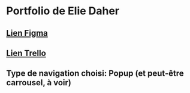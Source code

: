 # Portfolio de Elie Daher

## <a href="https://www.figma.com/design/OQ9SvdgWqbjqlpER9pjsbQ/Moodboard-Portfolio-Elie?node-id=0-1&t=rFyxBexCqzSsSP9g-1">Lien Figma</a> <br>
## <a href="https://trello.com/invite/b/68c1c963a28d135f1f36d32e/ATTI985fe1dd3f721162122389aabeb0125dB7617278/portfolio-elie-daher">Lien Trello</a> <br>
## Type de navigation choisi: Popup (et peut-être carrousel, à voir) 
